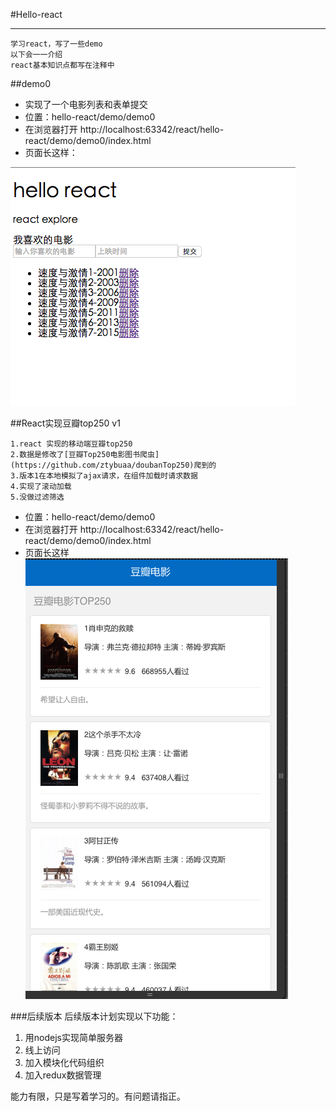 #Hello-react

---
```
学习react，写了一些demo
以下会一一介绍
react基本知识点都写在注释中
```

##demo0

- 实现了一个电影列表和表单提交
- 位置：hello-react/demo/demo0
- 在浏览器打开 http://localhost:63342/react/hello-react/demo/demo0/index.html 
- 页面长这样：

![img](./img1.png)

##React实现豆瓣top250 v1


```
1.react 实现的移动端豆瓣top250
2.数据是修改了[豆瓣Top250电影图书爬虫](https://github.com/ztybuaa/doubanTop250)爬到的
3.版本1在本地模拟了ajax请求，在组件加载时请求数据
4.实现了滚动加载
5.没做过滤筛选
```

- 位置：hello-react/demo/demo0
- 在浏览器打开 http://localhost:63342/react/hello-react/demo/demo0/index.html 
- 页面长这样
![img2](./img2.png)



###后续版本
后续版本计划实现以下功能：

1. 用nodejs实现简单服务器
2. 线上访问
3. 加入模块化代码组织
4. 加入redux数据管理


能力有限，只是写着学习的。有问题请指正。

